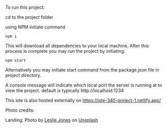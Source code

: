 To run this project:

cd to the project folder

using NPM initiate command

```
npm i
```

This will download all dependencies to your local machine.
After this process is complete you may run the project by initiating:

```
npm start
```

Alternatively you may initiate start command from the package.json file in project directory.

A console message will indicate which local port the server is running at to view the project. 
default is typically http://localhost:1234

This site is also hosted externally on https://iste-340-project-1.netlify.app/


Photo credits:

Landing:
<span>Photo by <a href="https://unsplash.com/@les_elizabethj?utm_source=unsplash&amp;utm_medium=referral&amp;utm_content=creditCopyText">Leslie Jones</a> on <a href="https://unsplash.com/s/photos/girl-laughing?utm_source=unsplash&amp;utm_medium=referral&amp;utm_content=creditCopyText">Unsplash</a></span>
